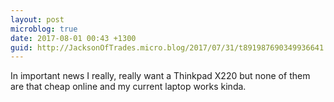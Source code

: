 ```yaml
---
layout: post
microblog: true
date: 2017-08-01 00:43 +1300
guid: http://JacksonOfTrades.micro.blog/2017/07/31/t891987690349936641.html
---
```

In important news I really, really want a Thinkpad X220 but none of them are that cheap online and my current laptop works kinda.
